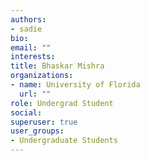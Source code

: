 ```yaml
---
authors:
- sadie
bio: 
email: ""
interests:
title: Bhaskar Mishra
organizations:
- name: University of Florida
  url: ""
role: Undergrad Student
social:
superuser: true
user_groups:
- Undergraduate Students
---
```

